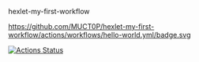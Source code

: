 hexlet-my-first-workflow

https://github.com/MUCT0P/hexlet-my-first-workflow/actions/workflows/hello-world.yml/badge.svg

[![Actions Status](https://github.com/MUCT0P/hexlet-my-first-workflow/workflows/hello-world.yml/badge.svg)](https://github.com/MUCT0P/hexlet-my-first-workflow/actions)



